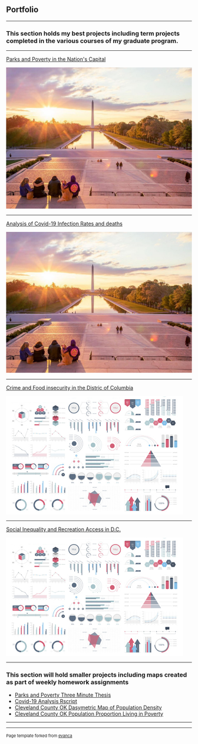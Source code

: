 ## Portfolio

---

### This section holds my best projects including term projects completed in the various courses of my graduate program.  
---

[Parks and Poverty in the Nation's Capital](https://storymaps.arcgis.com/stories/e827df3beaa0481ebdd2ef3233eafd3f)

<img src= "images/National_mall.jpg?raw=true"/> 

---
[Analysis of Covid-19 Infection Rates and deaths](/pdf/Analysis_of_Covid-19_Infection_Rates_and_Deaths_in_the_US.pdf)

<img src="images/National_mall.JPG?raw=true"/>

---

[Crime and Food insecurity in the Distric of Columbia](/pdf/Crime_and_Food_Insecurity_in_the_District_of_Columbia.pdf)

<img src="images/dummy_thumbnail.jpg?raw=true"/>

---
[Social Inequality and Recreation Access in D.C.](/pdf/Social_Inequality_and_Recreation_Access_in_the_Nation’s_Capitol.pdf)

<img src="images/dummy_thumbnail.jpg?raw=true"/>

---

### This section will hold smaller projects including maps created as part of weekly homework assignments

- [Parks and Poverty Three Minute Thesis](https://github.com/MikeNims/GIS_Portfolio/blob/main/Three%20minute%20Thesis%2C%20DC%20Parks.pdf)
- [Covid-19 Analysis Rscript](https://github.com/MikeNims/GIS_Portfolio/blob/main/Covid-19%20Infection%20rates%20and%20deaths%20RScript.R)
- [Cleveland County OK Dasymetric Map of Population Density](https://github.com/MikeNims/GIS_Portfolio/blob/main/Cleveland_County_Dasymetric_map.pdf)
- [Cleveland County OK Population Proportion Living in Poverty](https://github.com/MikeNims/GIS_Portfolio/blob/main/Cleveland_County_Poverty_Levels.pdf)


---




---
<p style="font-size:11px">Page template forked from <a href="https://github.com/evanca/quick-portfolio">evanca</a></p>
<!-- Remove above link if you don't want to attibute -->
